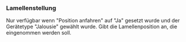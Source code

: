 ﻿### Lamellenstellung

Nur verfügbar wenn "Position anfahren" auf "Ja" gesetzt wurde und der Gerätetype "Jalousie" gewählt wurde.
Gibt die Lamellenposition an, die eingenommen werden soll.

